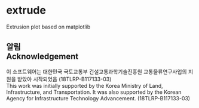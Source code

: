 # extrude
Extrusion plot based on matplotlib

## 알림<br>Acknowledgement

이 소프트웨어는 대한민국 국토교통부 건설교통과학기술진흥원 교통물류연구사업의 지원을 받았아 시작되었음 (18TLRP-B117133-03)<br>
This work was initially supported by the Korea Ministry of Land, Infrastructure, and Transportation. It was also supported by the Korean Agency for Infrastructure Technology Advancement. (18TLRP-B117133-03)